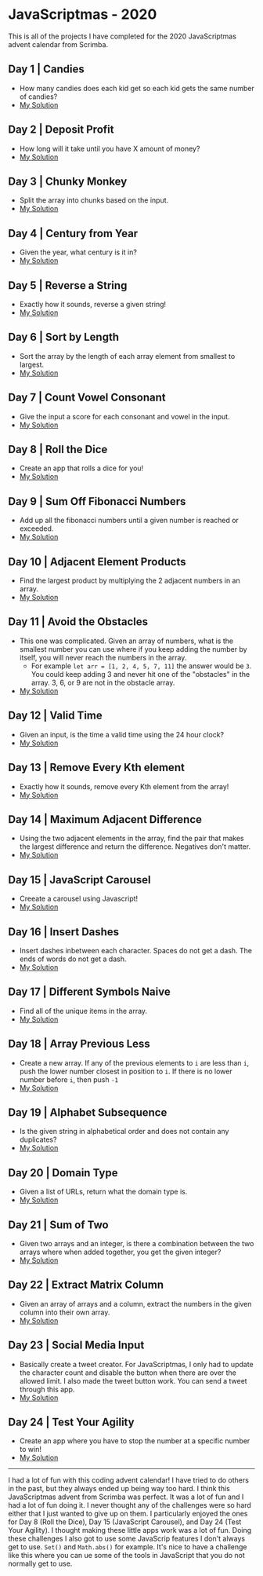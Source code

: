 # JavaScriptmas - 2020
This is all of the projects I have completed for the 2020 JavaScriptmas advent calendar from Scrimba.

## Day 1 | Candies 
- How many candies does each kid get so each kid gets the same number of candies?
- [My Solution](https://scrimba.com/learn/adventcalendar/note-at-1-07-coef7482c8354a9ff2f72de32)

## Day 2 | Deposit Profit 
- How long will it take until you have X amount of money?
- [My Solution](https://scrimba.com/learn/adventcalendar/note-at-1-10-co1a241e4952c2fbf76643569)

## Day 3 | Chunky Monkey 
- Split the array into chunks based on the input.
- [My Solution](https://scrimba.com/learn/adventcalendar/note-at-0-46-co5a2400084c8788683aec248)

## Day 4 | Century from Year 
- Given the year, what century is it in?
- [My Solution](https://scrimba.com/learn/adventcalendar/note-at-0-55-coc0e4306864e6817aa462f74)

## Day 5 | Reverse a String 
- Exactly how it sounds, reverse a given string!
- [My Solution](https://scrimba.com/learn/adventcalendar/note-at-0-43-co3e843879d4ebf35c7485583)

## Day 6 | Sort by Length 
- Sort the array by the length of each array element from smallest to largest.
- [My Solution](https://scrimba.com/learn/adventcalendar/note-at-0-46-coa7c4334b5e5eb6543bd33ef)

## Day 7 | Count Vowel Consonant 
- Give the input a score for each consonant and vowel in the input.
- [My Solution](https://scrimba.com/learn/adventcalendar/note-at-0-55-co94543c7a54c26746027f397)

## Day 8 | Roll the Dice 
- Create an app that rolls a dice for you!
- [My Solution](https://scrimba.com/scrim/co3a743adbc7ed0b01b28f9e0)

## Day 9 | Sum Off Fibonacci Numbers 
- Add up all the fibonacci numbers until a given number is reached or exceeded.
- [My Solution](https://scrimba.com/scrim/co7644dcebcf935939a62c2a2)

## Day 10 | Adjacent Element Products 
- Find the largest product by multiplying the 2 adjacent numbers in an array.
- [My Solution](https://scrimba.com/scrim/co75348559f896a45696a4920)

## Day 11 | Avoid the Obstacles 
- This one was complicated. Given an array of numbers, what is the smallest number you can use where if you keep adding the number by itself, you will never reach the numbers in the array.
  - For example `let arr = [1, 2, 4, 5, 7, 11]` the answer would be `3`. You could keep adding 3 and never hit one of the "obstacles" in the array. 3, 6, or 9 are not in the obstacle array.
- [My Solution](https://scrimba.com/scrim/cof424a98a318a302accb996c)

## Day 12 | Valid Time 
- Given an input, is the time a valid time using the 24 hour clock?
- [My Solution](https://scrimba.com/scrim/co2f8429d9889df1875934831)

## Day 13 | Remove Every Kth element 
- Exactly how it sounds, remove every Kth element from the array!
- [My Solution](https://t.co/ndSLbXKBSC?amp=1)

## Day 14 | Maximum Adjacent Difference 
- Using the two adjacent elements in the array, find the pair that makes the largest difference and return the difference. Negatives don't matter.
- [My Solution](https://scrimba.com/scrim/co1674975a6bacb32e1680618)

## Day 15 | JavaScript Carousel 
- Creeate a carousel using Javascript!
- [My Solution](https://scrimba.com/scrim/coff9458c81274d1f36cb6a3c)

## Day 16 | Insert Dashes 
- Insert dashes inbetween each character. Spaces do not get a dash. The ends of words do not get a dash.
- [My Solution](https://scrimba.com/scrim/co97a421e8bb1299d3824762d)

## Day 17 | Different Symbols Naive 
- Find all of the unique items in the array.
- [My Solution](https://scrimba.com/scrim/co31b41babe525dddfba53a50)

## Day 18 | Array Previous Less 
- Create a new array. If any of the previous elements to `i` are less than `i`, push the lower number closest in position to `i`. If there is no lower number before `i`, then push `-1`
- [My Solution](https://scrimba.com/scrim/co3fd4e9897b3068093d6f6e8)

## Day 19 | Alphabet Subsequence 
- Is the given string in alphabetical order and does not contain any duplicates?
- [My Solution](https://scrimba.com/scrim/coe2c408897fd5653682b0753)

## Day 20 | Domain Type
- Given a list of URLs, return what the domain type is. 
- [My Solution](https://scrimba.com/scrim/co7f8490cab8165ea77282cbc)

## Day 21 | Sum of Two
- Given two arrays and an integer, is there a combination between the two arrays where when added together, you get the given integer?
- [My Solution](https://scrimba.com/scrim/cof574bc9b50eec7eff86f061)

## Day 22 | Extract Matrix Column
- Given an array of arrays and a column, extract the numbers in the given column into their own array.
- [My Solution](https://scrimba.com/scrim/co3ba431dbcd9971bc041115d)

## Day 23 | Social Media Input 
- Basically create a tweet creator. For JavaScriptmas, I only had to update the character count and disable the button when there are over the allowed limit. I also made the tweet button work. You can send a tweet through this app.
- [My Solution](https://t.co/QZ5ZKyVtNb?amp=1)

## Day 24 | Test Your Agility
- Create an app where you have to stop the number at a specific number to win!
- [My Solution](https://scrimba.com/scrim/coc0941c68f7b99accf8a76f3)

---

I had a lot of fun with this coding advent calendar! I have tried to do others in the past, but they always ended up being way too hard. I think this JavaScriptmas advent from Scrimba was perfect. It was a lot of fun and I had a lot of fun doing it. I never thought any of the challenges were so hard either that I just wanted to give up on them. I particularly enjoyed the ones for Day 8 (Roll the Dice), Day 15 (JavaScript Carousel), and Day 24 (Test Your Agility). I thought making these little apps work was a lot of fun. 
Doing these challenges I also got to use some JavaScrip features I don't always get to use. `Set()` and `Math.abs()` for example. It's nice to have a challenge like this where you can ue some of the tools in JavaScript that you do not normally get to use. 
